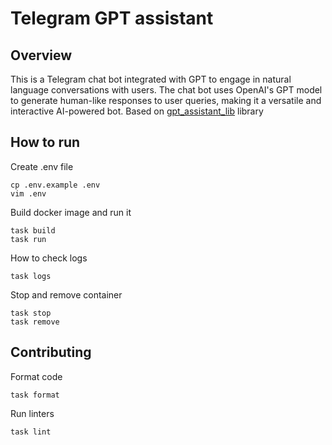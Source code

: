 # Telegram GPT assistant

## Overview
This is a Telegram chat bot integrated with GPT to engage in natural language conversations with users. The chat bot uses OpenAI's GPT model to generate human-like responses to user queries, making it a versatile and interactive AI-powered bot.
Based on [gpt_assistant_lib](https://github.com/elisey/gpt_assistant_lib) library


## How to run

Create .env file

```shell
cp .env.example .env
vim .env
```

Build docker image and run it

```shell
task build
task run
```

How to check logs

```shell
task logs
```

Stop and remove container

```shell
task stop
task remove
```

## Contributing

Format code

```shell
task format
```

Run linters

```shell
task lint
```